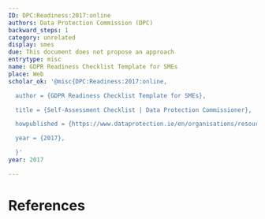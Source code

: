 ```yaml
---
ID: DPC:Readiness:2017:online
authors: Data Protection Commission (DPC)
backward_steps: 1
category: unrelated
display: smes
due: This document does not propose an approach
entrytype: misc
name: GDPR Readiness Checklist Template for SMEs
place: Web
scholar_ok: '@misc{DPC:Readiness:2017:online,

  author = {GDPR Readiness Checklist Template for SMEs},

  title = {Self-Assessment Checklist | Data Protection Commissioner},

  howpublished = {https://www.dataprotection.ie/en/organisations/resources-organisations/self-assessment-checklist},

  year = {2017},

  }'
year: 2017

---
```


# References

